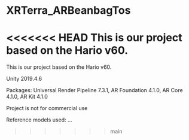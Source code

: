 # XRTerra_ARBeanbagTos

<<<<<<< HEAD
This is our project based on the Hario v60. 
=======
This is our project based on the Hario v60.

Unity 2019.4.6

Packages:
    Universal Render Pipeline 7.3.1, 
    AR Foundation 4.1.0, 
    AR Core 4.1.0, 
    AR Kit 4.1.0

Project is not for commercial use

Reference models used:
    ...
>>>>>>> main
